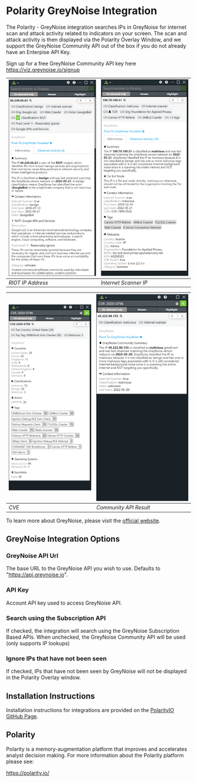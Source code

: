 # Polarity GreyNoise Integration
The Polarity - GreyNoise integration searches IPs in GreyNoise for internet scan and attack activity related to indicators on your screen.  The scan and attack activity is then displayed via the Polarity Overlay Window, and we support the GreyNoise Community API out of the box if you do not already have an Enterpise API Key.

Sign up for a free GreyNoise Community API key here https://viz.greynoise.io/signup

| ![](assets/riot.png) |![](assets/tor.png)|
|---|---|
|*RIOT IP Address* |*Internet Scanner IP*|


| ![](assets/cve.png) |![](assets/community.png)|
|---|---|
|*CVE* |*Community API Result*|


To learn more about GreyNoise, please visit the [official website](https://greynoise.io).


## GreyNoise Integration Options

### GreyNoise API Url
The base URL to the GreyNoise API you wish to use. Defaults to "https://api.greynoise.io".

### API Key
Account API key used to access GreyNoise API.

### Search using the Subscription API

If checked, the integration will search using the GreyNoise Subscription Based APIs. When unchecked, the GreyNoise Community API will be used (only supports IP lookups)

### Ignore IPs that have not been seen

If checked, IPs that have not been seen by GreyNoise will not be displayed in the Polarity Overlay window.

## Installation Instructions

Installation instructions for integrations are provided on the [PolarityIO GitHub Page](https://polarityio.github.io/).

## Polarity

Polarity is a memory-augmentation platform that improves and accelerates analyst decision making.  For more information about the Polarity platform please see:

https://polarity.io/
